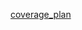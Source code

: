 [coverage_plan](https://docs.google.com/spreadsheets/d/1wBrPUgRSf9uQSAqUaJ4gAjGGFnbHMupiVFem7Zwe3SQ/edit?gid=495278736#gid=495278736)